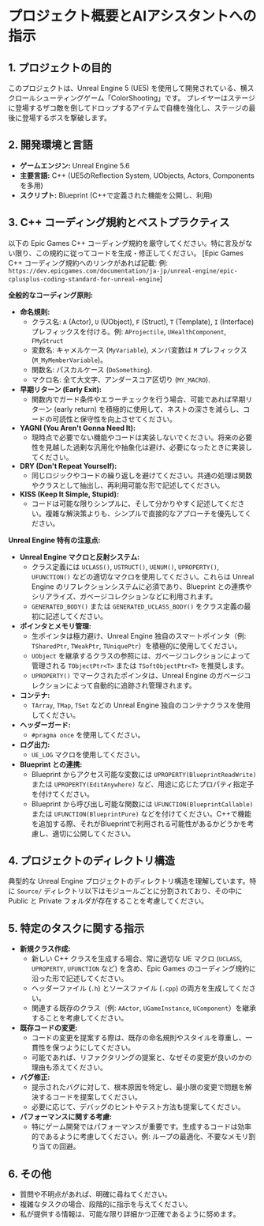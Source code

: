 # プロジェクト概要とAIアシスタントへの指示

## 1. プロジェクトの目的

このプロジェクトは、Unreal Engine 5 (UE5) を使用して開発されている、横スクロールシューティングゲーム「ColorShooting」です。
プレイヤーはステージに登場するザコ敵を倒してドロップするアイテムで自機を強化し、ステージの最後に登場するボスを撃破します。

## 2. 開発環境と言語

* **ゲームエンジン:** Unreal Engine 5.6
* **主要言語:** C++ (UE5のReflection System, UObjects, Actors, Components を多用)
* **スクリプト:** Blueprint (C++で定義された機能を公開し、利用)

## 3. C++ コーディング規約とベストプラクティス

以下の Epic Games C++ コーディング規約を厳守してください。特に言及がない限り、この規約に従ってコードを生成・修正してください。
[Epic Games C++ コーディング規約へのリンクがあれば記載: 例: `https://dev.epicgames.com/documentation/ja-jp/unreal-engine/epic-cplusplus-coding-standard-for-unreal-engine`]

**全般的なコーディング原則:**

* **命名規則:**
    * クラス名: `A` (Actor), `U` (UObject), `F` (Struct), `T` (Template), `I` (Interface) プレフィックスを付ける。例: `AProjectile`, `UHealthComponent`, `FMyStruct`
    * 変数名: キャメルケース (`MyVariable`), メンバ変数は `M` プレフィックス (`M_MyMemberVariable`)。
    * 関数名: パスカルケース (`DoSomething`).
    * マクロ名: 全て大文字、アンダースコア区切り (`MY_MACRO`).
* **早期リターン (Early Exit):**
    * 関数内でガード条件やエラーチェックを行う場合、可能であれば早期リターン (early return) を積極的に使用して、ネストの深さを減らし、コードの可読性と保守性を向上させてください。
* **YAGNI (You Aren't Gonna Need It):**
    * 現時点で必要でない機能やコードは実装しないでください。将来の必要性を見越した過剰な汎用化や抽象化は避け、必要になったときに実装してください。
* **DRY (Don't Repeat Yourself):**
    * 同じロジックやコードの繰り返しを避けてください。共通の処理は関数やクラスとして抽出し、再利用可能な形で記述してください。
* **KISS (Keep It Simple, Stupid):**
    * コードは可能な限りシンプルに、そして分かりやすく記述してください。複雑な解決策よりも、シンプルで直接的なアプローチを優先してください。

**Unreal Engine 特有の注意点:**

* **Unreal Engine マクロと反射システム:**
    * クラス定義には `UCLASS()`, `USTRUCT()`, `UENUM()`, `UPROPERTY()`, `UFUNCTION()` などの適切なマクロを使用してください。これらは Unreal Engine のリフレクションシステムに必須であり、Blueprint との連携やシリアライズ、ガベージコレクションなどに利用されます。
    * `GENERATED_BODY()` または `GENERATED_UCLASS_BODY()` をクラス定義の最初に記述してください。
* **ポインタとメモリ管理:**
    * 生ポインタは極力避け、Unreal Engine 独自のスマートポインタ（例: `TSharedPtr`, `TWeakPtr`, `TUniquePtr`）を積極的に使用してください。
    * `UObject` を継承するクラスの参照には、ガベージコレクションによって管理される `TObjectPtr<T>` または `TSoftObjectPtr<T>` を推奨します。
    * `UPROPERTY()` でマークされたポインタは、Unreal Engine のガベージコレクションによって自動的に追跡され管理されます。
* **コンテナ:**
    * `TArray`, `TMap`, `TSet` などの Unreal Engine 独自のコンテナクラスを使用してください。
* **ヘッダーガード:**
    * `#pragma once` を使用してください。
* **ログ出力:**
    * `UE_LOG` マクロを使用してください。
* **Blueprint との連携:**
    * Blueprint からアクセス可能な変数には `UPROPERTY(BlueprintReadWrite)` または `UPROPERTY(EditAnywhere)` など、用途に応じたプロパティ指定子を付けてください。
    * Blueprint から呼び出し可能な関数には `UFUNCTION(BlueprintCallable)` または `UFUNCTION(BlueprintPure)` などを付けてください。C++で機能を追加する際、それがBlueprintで利用される可能性があるかどうかを考慮し、適切に公開してください。

## 4. プロジェクトのディレクトリ構造

典型的な Unreal Engine プロジェクトのディレクトリ構造を理解しています。特に `Source/` ディレクトリ以下はモジュールごとに分割されており、その中に Public と Private フォルダが存在することを考慮してください。

## 5. 特定のタスクに関する指示

* **新規クラス作成:**
    * 新しい C++ クラスを生成する場合、常に適切な UE マクロ (`UCLASS`, `UPROPERTY`, `UFUNCTION` など) を含め、Epic Games のコーディング規約に沿った形で記述してください。
    * ヘッダーファイル (`.h`) とソースファイル (`.cpp`) の両方を生成してください。
    * 関連する既存のクラス（例: `AActor`, `UGameInstance`, `UComponent`）を継承することを考慮してください。
* **既存コードの変更:**
    * コードの変更を提案する際は、既存の命名規則やスタイルを尊重し、一貫性を保つようにしてください。
    * 可能であれば、リファクタリングの提案と、なぜその変更が良いのかの理由も添えてください。
* **バグ修正:**
    * 提示されたバグに対して、根本原因を特定し、最小限の変更で問題を解決するコードを提案してください。
    * 必要に応じて、デバッグのヒントやテスト方法も提案してください。
* **パフォーマンスに関する考慮:**
    * 特にゲーム開発ではパフォーマンスが重要です。生成するコードは効率的であるように考慮してください。例: ループの最適化、不要なメモリ割り当ての回避。

## 6. その他

* 質問や不明点があれば、明確に尋ねてください。
* 複雑なタスクの場合、段階的に指示を与えてください。
* 私が提供する情報は、可能な限り詳細かつ正確であるように努めます。